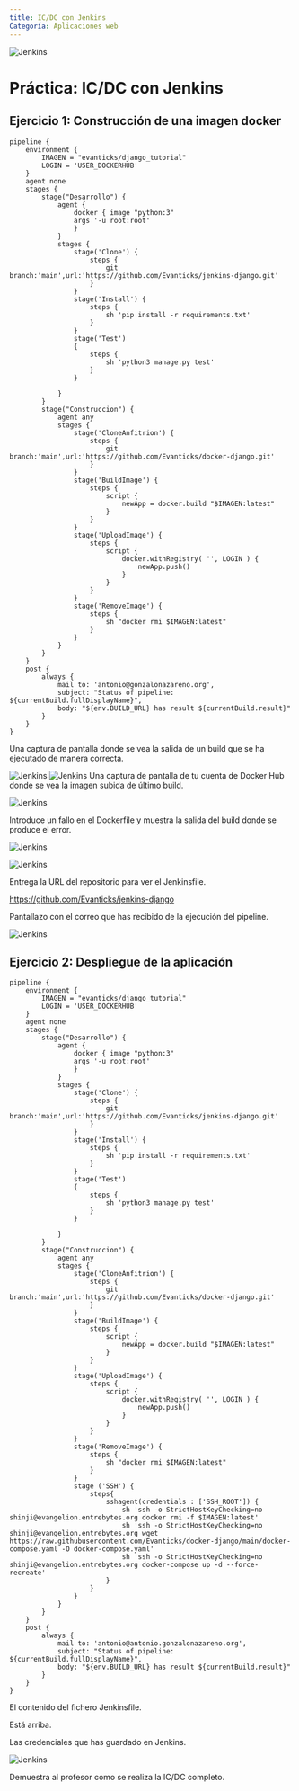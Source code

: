 ```yaml
---
title: IC/DC con Jenkins
Categoría: Aplicaciones web
---
```


![Jenkins](/images/jenkins-logo.png)




# Práctica: IC/DC con Jenkins

## Ejercicio 1: Construcción de una imagen docker


```
pipeline {
    environment {
        IMAGEN = "evanticks/django_tutorial"
        LOGIN = 'USER_DOCKERHUB'
    }
    agent none
    stages {
        stage("Desarrollo") {
            agent {
                docker { image "python:3"
                args '-u root:root'
                }
            }
            stages {
                stage('Clone') {
                    steps {
                        git branch:'main',url:'https://github.com/Evanticks/jenkins-django.git'
                    }
                }
                stage('Install') {
                    steps {
                        sh 'pip install -r requirements.txt'
                    }
                }
                stage('Test')
                {
                    steps {
                        sh 'python3 manage.py test'
                    }
                }

            }
        }
        stage("Construccion") {
            agent any
            stages {
                stage('CloneAnfitrion') {
                    steps {
                        git branch:'main',url:'https://github.com/Evanticks/docker-django.git'
                    }
                }
                stage('BuildImage') {
                    steps {
                        script {
                            newApp = docker.build "$IMAGEN:latest"
                        }
                    }
                }
                stage('UploadImage') {
                    steps {
                        script {
                            docker.withRegistry( '', LOGIN ) {
                                newApp.push()
                            }
                        }
                    }
                }
                stage('RemoveImage') {
                    steps {
                        sh "docker rmi $IMAGEN:latest"
                    }
                }
            }
        }           
    }
    post {
        always {
            mail to: 'antonio@gonzalonazareno.org',
            subject: "Status of pipeline: ${currentBuild.fullDisplayName}",
            body: "${env.BUILD_URL} has result ${currentBuild.result}"
        }
    }
}
```






Una captura de pantalla donde se vea la salida de un build que se ha ejecutado de manera correcta.

![Jenkins](/images/practica-jenkins-1.png)
![Jenkins](/images/practica-jenkins-3.png)
Una captura de pantalla de tu cuenta de Docker Hub donde se vea la imagen subida de último build.

![Jenkins](/images/practica-jenkins-6.png)

Introduce un fallo en el Dockerfile y muestra la salida del build donde se produce el error.

![Jenkins](/images/practica-jenkins-1-1.png)

![Jenkins](/images/practica-jenkins-2-2.png)

Entrega la URL del repositorio para ver el Jenkinsfile.

https://github.com/Evanticks/jenkins-django

Pantallazo con el correo que has recibido de la ejecución del pipeline.

![Jenkins](/images/practica-jenkins-4.png)


## Ejercicio 2: Despliegue de la aplicación


```
pipeline {
    environment {
        IMAGEN = "evanticks/django_tutorial"
        LOGIN = 'USER_DOCKERHUB'
    }
    agent none
    stages {
        stage("Desarrollo") {
            agent {
                docker { image "python:3"
                args '-u root:root'
                }
            }
            stages {
                stage('Clone') {
                    steps {
                        git branch:'main',url:'https://github.com/Evanticks/jenkins-django.git'
                    }
                }
                stage('Install') {
                    steps {
                        sh 'pip install -r requirements.txt'
                    }
                }
                stage('Test')
                {
                    steps {
                        sh 'python3 manage.py test'
                    }
                }

            }
        }
        stage("Construccion") {
            agent any
            stages {
                stage('CloneAnfitrion') {
                    steps {
                        git branch:'main',url:'https://github.com/Evanticks/docker-django.git'
                    }
                }
                stage('BuildImage') {
                    steps {
                        script {
                            newApp = docker.build "$IMAGEN:latest"
                        }
                    }
                }
                stage('UploadImage') {
                    steps {
                        script {
                            docker.withRegistry( '', LOGIN ) {
                                newApp.push()
                            }
                        }
                    }
                }
                stage('RemoveImage') {
                    steps {
                        sh "docker rmi $IMAGEN:latest"
                    }
                }
                stage ('SSH') {
                    steps{
                        sshagent(credentials : ['SSH_ROOT']) {
                            sh 'ssh -o StrictHostKeyChecking=no shinji@evangelion.entrebytes.org docker rmi -f $IMAGEN:latest'
                            sh 'ssh -o StrictHostKeyChecking=no shinji@evangelion.entrebytes.org wget https://raw.githubusercontent.com/Evanticks/docker-django/main/docker-compose.yaml -O docker-compose.yaml'
                            sh 'ssh -o StrictHostKeyChecking=no shinji@evangelion.entrebytes.org docker-compose up -d --force-recreate'
                        }
                    }
                }
            }
        }           
    }
    post {
        always {
            mail to: 'antonio@antonio.gonzalonazareno.org',
            subject: "Status of pipeline: ${currentBuild.fullDisplayName}",
            body: "${env.BUILD_URL} has result ${currentBuild.result}"
        }
    }
}

```



El contenido del fichero Jenkinsfile.

Está arriba.

Las credenciales que has guardado en Jenkins.

![Jenkins](/images/practica-jenkins-5.png)

Demuestra al profesor como se realiza la IC/DC completo.